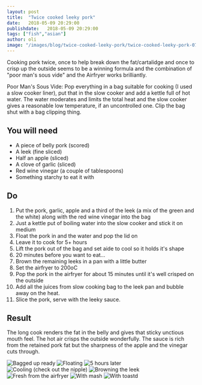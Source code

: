 ```yaml
---
layout: post
title:  "Twice cooked leeky pork"
date:   2018-05-09 20:29:00
publishdate:   2018-05-09 20:29:00
tags: ["fish","asian"] 
author: oli
image: "/images/blog/twice-cooked-leeky-pork/twice-cooked-leeky-pork-07.jpg"
---
```


Cooking pork twice, once to help break down the fat/cartalidge and once to crisp up the outside seems to be a winning formula and the combination of "poor man's sous vide" and the Airfryer works brilliantly.

Poor Man's Sous Vide: Pop everything in a bag suitable for cooking (I used a slow cooker liner), put that in the slow cooker and add a kettle full of hot water.  The water moderates and limits the total heat and the slow cooker gives a reasonable low temperature, if an uncontrolled one.  Clip the bag shut with a bag clipping thing.

## You will need

* A piece of belly pork (scored)
* A leek (fine sliced)
* Half an apple (sliced)
* A clove of garlic (sliced)
* Red wine vinegar (a couple of tablespoons)
* Something starchy to eat it with

## Do

1. Put the pork, garlic, apple and a third of the leek (a mix of the green and the white) along with the red wine vinegar into the bag
2. Just a kettle put of boiling water into the slow cooker and stick it on medium
3. Float the pork in and the water and pop the lid on
4. Leave it to cook for 5+ hours
5. Lift the pork out of the bag and set aide to cool so it holds it's shape
6. 20 minutes before you want to eat...
7. Brown the remaining leeks in a pan with a little butter
8. Set the airfryer to 200oC
9. Pop the pork in the airfryer for about 15 minutes until it's well crisped on the outside
10. Add all the juices from slow cooking bag to the leek pan and bubble away on the heat.
11. Slice the pork, serve with the leeky sauce.


## Result

The long cook renders the fat in the belly and gives that sticky unctious mouth feel.  The hot air crisps the outside wonderfully.  The sauce is rich from the retained pork fat but the sharpness of the apple and the vinegar cuts through. 

![Bagged up ready](/images/blog/twice-cooked-leeky-pork/twice-cooked-leeky-pork-00.jpg)
![Floating](/images/blog/twice-cooked-leeky-pork/twice-cooked-leeky-pork-01.jpg)
![5 hours later](/images/blog/twice-cooked-leeky-pork/twice-cooked-leeky-pork-02.jpg)
![Cooling (check out the nipple)](/images/blog/twice-cooked-leeky-pork/twice-cooked-leeky-pork-03.jpg)
![Browning the leek](/images/blog/twice-cooked-leeky-pork/twice-cooked-leeky-pork-04.jpg)
![Fresh from the airfryer](/images/blog/twice-cooked-leeky-pork/twice-cooked-leeky-pork-05.jpg)
![With mash](/images/blog/twice-cooked-leeky-pork/twice-cooked-leeky-pork-06.jpg)
![With toastd](/images/blog/twice-cooked-leeky-pork/twice-cooked-leeky-pork-07.jpg)

